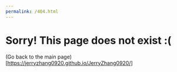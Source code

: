 ```yaml
---
permalink: /404.html
---
```


# Sorry! This page does not exist :(

(Go back to the main page)[https://jerryzhang0920.github.io/JerryZhang0920/]
